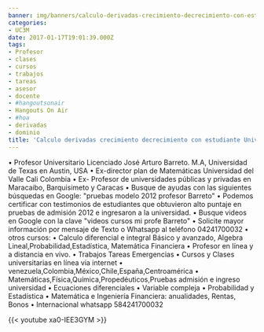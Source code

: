 ```yaml
---
banner: img/banners/calculo-derivadas-crecimiento-decrecimiento-con-estudiante-universidad-carlos-iii-madrid-espana.jpg
categories:
- UC3M
date: 2017-01-17T19:01:39.000Z
tags:
- Profesor
- clases
- cursos
- trabajos
- tareas
- asesor
- docente
- #hangoutsonair
- Hangouts On Air
- #hoa
- derivadas
- dominio
title: 'Calculo derivadas crecimiento decrecimiento con estudiante Universidad Carlos III madrid España'
---
```


• Profesor Universitario Licenciado José Arturo Barreto. M.A, Universidad de Texas en Austin, USA
• Ex-director plan de Matemáticas Universidad del Valle Cali Colombia
• Ex- Profesor de universidades públicas y privadas en Maracaibo, Barquisimeto y Caracas
• Busque de ayudas con las siguientes búsquedas en Google: "pruebas modelo 2012 profesor Barreto"
• Podemos certificar con testimonios de estudiantes  que obtuvieron alto puntaje en pruebas de admisión 2012 e ingresaron a la universidad.
• Busque videos en Google con la clave "videos cursos mi profe Barreto"
• Solicite mayor información por mensaje de Texto o Whatsapp al teléfono 04241700032
• otros cursos:
• Calculo diferencial e integral Básico y avanzado, Algebra Lineal,Probabilidad,Estadística, Matemática Financiera
• Profesor en línea y a distancia en vivo.
• Trabajos Tareas Emergencias
• Cursos y Clases universitarias en línea via internet
• venezuela,Colombia,México,Chile,España,Centroamérica
• Matemáticas,Física,Química,Propedéuticos,Pruebas admisión e ingreso universidad
• Ecuaciones diferenciales
• Variable compleja
• Probabilidad y Estadística
• Matemática e Ingeniería Financiera: anualidades, Rentas, Bonos
• Internacional whatsapp 584241700032

{{< youtube xa0-IEE3GYM >}}
